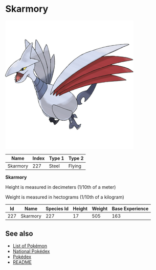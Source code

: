 # Skarmory


![Skarmory](images/227.png)

| **Name** | **Index** | **Type 1** | **Type 2** |
|----|----|----|----|
| Skarmory | 227 | Steel | Flying  |

**Skarmory** 


Height is measured in decimeters (1/10th of a meter)

Weight is measured in hectograms (1/10th of a kilogram)

| **Id** | **Name** | **Species Id** | **Height** | **Weight** | **Base Experience** |
|--------|----------|----------------|------------|------------|---------------------|
| 227 | Skarmory | 227 | 17 | 505 | 163 |


## See also

- [List of Pokémon](../pokemon.md)
- [National Pokédex](../national_pokedex.md)
- [Pokédex](../pokedex.md)
- [README](../README.md)
